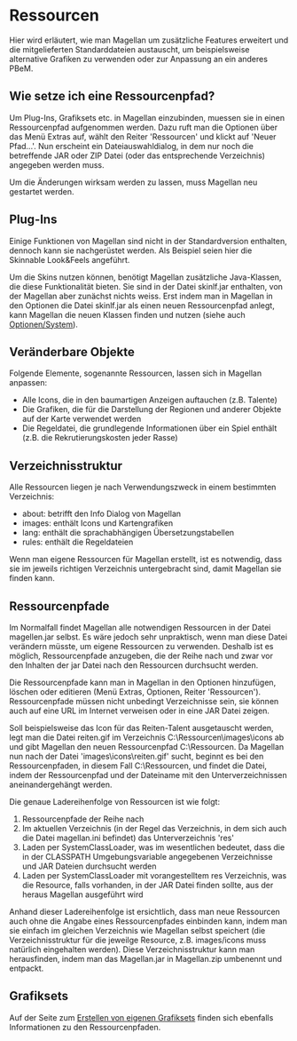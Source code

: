 <span id="top"></span>

# Ressourcen

Hier wird erläutert, wie man Magellan um zusätzliche Features erweitert
und die mitgelieferten Standarddateien austauscht, um beispielsweise
alternative Grafiken zu verwenden oder zur Anpassung an ein anderes
PBeM.

## Wie setze ich eine Ressourcenpfad?

Um Plug-Ins, Grafiksets etc. in Magellan einzubinden, muessen sie in
einen Ressourcenpfad aufgenommen werden. Dazu ruft man die Optionen über
das Menü Extras auf, wählt den Reiter 'Ressourcen' und klickt auf 'Neuer
Pfad...'. Nun erscheint ein Dateiauswahldialog, in dem nur noch die
betreffende JAR oder ZIP Datei (oder das entsprechende Verzeichnis)
angegeben werden muss.

Um die Änderungen wirksam werden zu lassen, muss Magellan neu gestartet
werden.

## Plug-Ins

Einige Funktionen von Magellan sind nicht in der Standardversion
enthalten, dennoch kann sie nachgerüstet werden. Als Beispiel seien hier
die Skinnable Look&Feels angeführt.

Um die Skins nutzen können, benötigt Magellan zusätzliche Java-Klassen,
die diese Funktionalität bieten. Sie sind in der Datei skinlf.jar
enthalten, von der Magellan aber zunächst nichts weiss. Erst indem man
in Magellan in den Optionen die Datei skinlf.jar als einen neuen
Ressourcenpfad anlegt, kann Magellan die neuen Klassen finden und nutzen
(siehe auch [Optionen/System](../menus/extras/options_system/)).

## Veränderbare Objekte

Folgende Elemente, sogenannte Ressourcen, lassen sich in Magellan
anpassen:

- Alle Icons, die in den baumartigen Anzeigen auftauchen (z.B. Talente)
- Die Grafiken, die für die Darstellung der Regionen und anderer Objekte
  auf der Karte verwendet werden
- Die Regeldatei, die grundlegende Informationen über ein Spiel enthält
  (z.B. die Rekrutierungskosten jeder Rasse)

  
  

## Verzeichnisstruktur

Alle Ressourcen liegen je nach Verwendungszweck in einem bestimmten
Verzeichnis:

- about: betrifft den Info Dialog von Magellan
- images: enthält Icons und Kartengrafiken
- lang: enthält die sprachabhängigen Übersetzungstabellen
- rules: enthält die Regeldateien

  
  

Wenn man eigene Ressourcen für Magellan erstellt, ist es notwendig, dass
sie im jeweils richtigen Verzeichnis untergebracht sind, damit Magellan
sie finden kann.

## Ressourcenpfade

Im Normalfall findet Magellan alle notwendigen Ressourcen in der Datei
magellen.jar selbst. Es wäre jedoch sehr unpraktisch, wenn man diese
Datei verändern müsste, um eigene Ressourcen zu verwenden. Deshalb ist
es möglich, Ressourcenpfade anzugeben, die der Reihe nach und zwar vor
den Inhalten der jar Datei nach den Ressourcen durchsucht werden.

Die Ressourcenpfade kann man in Magellan in den Optionen hinzufügen,
löschen oder editieren (Menü Extras, Optionen, Reiter 'Ressourcen').
Ressourcenpfade müssen nicht unbedingt Verzeichnisse sein, sie können
auch auf eine URL im Internet verweisen oder in eine JAR Datei zeigen.

Soll beispielsweise das Icon für das Reiten-Talent ausgetauscht werden,
legt man die Datei reiten.gif im Verzeichnis C:\Ressourcen\images\icons
ab und gibt Magellan den neuen Ressourcenpfad C:\Ressourcen. Da Magellan
nun nach der Datei 'images\icons\reiten.gif' sucht, beginnt es bei den
Ressourcenpfaden, in diesem Fall C:\Ressourcen, und findet die Datei,
indem der Ressourcenpfad und der Dateiname mit den Unterverzeichnissen
aneinandergehängt werden.

Die genaue Ladereihenfolge von Ressourcen ist wie folgt:

1.  Ressourcenpfade der Reihe nach
2.  Im aktuellen Verzeichnis (in der Regel das Verzeichnis, in dem sich
    auch die Datei magellan.ini befindet) das Unterverzeichnis 'res'
3.  Laden per SystemClassLoader, was im wesentlichen bedeutet, dass die
    in der CLASSPATH Umgebungsvariable angegebenen Verzeichnisse und JAR
    Dateien durchsucht werden
4.  Laden per SystemClassLoader mit vorangestelltem res Verzeichnis, was
    die Resource, falls vorhanden, in der JAR Datei finden sollte, aus
    der heraus Magellan ausgeführt wird

  
  

Anhand dieser Ladereihenfolge ist ersichtlich, dass man neue Ressourcen
auch ohne die Angabe eines Ressourcenpfades einbinden kann, indem man
sie einfach im gleichen Verzeichnis wie Magellan selbst speichert (die
Verzeichnisstruktur für die jeweilge Resource, z.B. images/icons muss
natürlich eingehalten werden). Diese Verzeichnisstruktur kann man
herausfinden, indem man das Magellan.jar in Magellan.zip umbenennt und
entpackt.

## Grafiksets

Auf der Seite zum [Erstellen von eigenen
Grafiksets](graphicsets_making/) finden sich ebenfalls Informationen
zu den Ressourcenpfaden.
